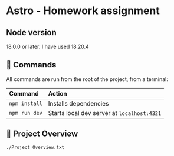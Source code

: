 # Astro - Homework assignment

## Node version
18.0.0 or later. I have used 18.20.4

## 🧞 Commands

All commands are run from the root of the project, from a terminal:

| Command                   | Action                                           |
| :------------------------ | :----------------------------------------------- |
| `npm install`             | Installs dependencies                            |
| `npm run dev`             | Starts local dev server at `localhost:4321`      |

## 👀 Project Overview

```text
./Project Overview.txt
```
